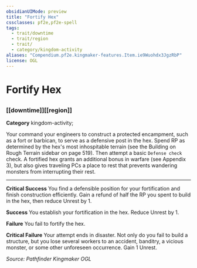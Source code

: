 ```yaml
---
obsidianUIMode: preview
title: "Fortify Hex"
cssclasses: pf2e,pf2e-spell
tags:
  - trait/downtime
  - trait/region
  - trait/
  - category/kingdom-activity
aliases: "Compendium.pf2e.kingmaker-features.Item.ie9Wuohdx3JgzRbP"
license: OGL
---
```

# Fortify Hex
## 
### [[downtime]][[region]]

**Category** kingdom-activity; 




Your command your engineers to construct a protected encampment, such as a fort or barbican, to serve as a defensive post in the hex. Spend RP as determined by the hex's most inhospitable terrain (see the Building on Rough Terrain sidebar on page 519). Then attempt a basic `Defense check` check. A fortified hex grants an additional bonus in warfare (see Appendix 3), but also gives traveling PCs a place to rest that prevents wandering monsters from interrupting their rest.

* * *

**Critical Success** You find a defensible position for your fortification and finish construction efficiently. Gain a refund of half the RP you spent to build in the hex, then reduce Unrest by 1.

**Success** You establish your fortification in the hex. Reduce Unrest by 1.

**Failure** You fail to fortify the hex.

**Critical Failure** Your attempt ends in disaster. Not only do you fail to build a structure, but you lose several workers to an accident, banditry, a vicious monster, or some other unforeseen occurrence. Gain 1 Unrest.

*Source: Pathfinder Kingmaker*
*OGL*
